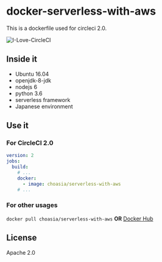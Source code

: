 # docker-serverless-with-aws
This is a dockerfile used for circleci 2.0.  

![I-Love-CircleCI](https://circleci.com/blog/media/1107-Picard%20Blog-Docker-06.png)

## Inside it
- Ubuntu 16.04
- openjdk-8-jdk
- nodejs 6
- python 3.6
- serverless framework
- Japanese environment

## Use it
### For CircleCI 2.0
```yaml
version: 2
jobs:
  build:
    # ...
    docker:
      - image: choasia/serverless-with-aws
    # ...
```
### For other usages
`docker pull choasia/serverless-with-aws` **OR** [Docker Hub](https://hub.docker.com/r/choasia/serverless-with-aws/)

## License
Apache 2.0
